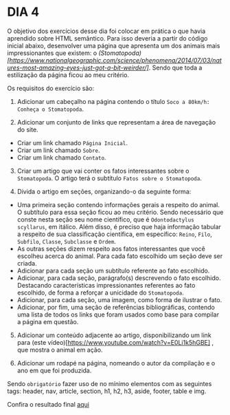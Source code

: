 # DIA 4

O objetivo dos exercícios desse dia foi colocar em prática o que havia aprendido sobre HTML semântico. Para isso deveria a partir do código inicial abaixo, desenvolver uma página que apresenta um dos animais mais impressionantes que existem: o _(Stomatopoda)[https://www.nationalgeographic.com/science/phenomena/2014/07/03/natures-most-amazing-eyes-just-got-a-bit-weirder/]_. Sendo que toda a estilização da página ficou ao meu critério.

Os requisitos do exercício são:

1. Adicionar um cabeçalho na página contendo o título `Soco a 80km/h: Conheça o Stomatopoda`.

2. Adicionar um conjunto de links que representam a área de navegação do site.
  * Criar um link chamado `Página Inicial`.
  * Criar um link chamado `Sobre`.
  * Criar um link chamado `Contato`.

3. Criar um artigo que vai conter os fatos interessantes sobre o `Stomatopoda`. O artigo terá o subtítulo `Fatos sobre o Stomatopoda`.

4. Divida o artigo em seções, organizando-o da seguinte forma:
  * Uma primeira seção contendo informações gerais a respeito do animal. O subtí­tulo para essa seção ficou ao meu critério. Sendo necessário que conste nesta seção seu nome científico, que é `Odontodactylus scyllarus`, em itálico. Além disso, é preciso que haja informação tabular a respeito de sua classificação científica, em específico: `Reino`, `Filo`, `Subfilo`, `Classe`, `Subclasse` e `Ordem`.
  * As outras seções dizem respeito aos fatos interessantes que você escolheu acerca do animal. Para cada fato escolhido um seção deve ser criada.
  * Adicionar para cada seção um subtítulo referente ao fato escolhido.
  * Adicionar, para cada seção, parágrafo(s) descrevendo o fato escolhido. Destacando características impressionantes referentes ao fato escolhido, de forma a reforçar a unicidade do `Stomatopoda`.
  * Adicionar, para cada seção, uma imagem, como forma de ilustrar o fato.
  * Adicionar, por fim, uma seção de referências bibliográficas, contendo uma lista de todos os links que foram usados como base para compilar a página em questão.

5. Adicionar um conteúdo adjacente ao artigo, disponibilizando um link para (este vídeo)[https://www.youtube.com/watch?v=E0Li1k5hGBE] , que mostra o animal em ação.

6. Adicionar um rodapé na página, nomeando o autor da compilação e o ano em que foi produzida.

Sendo `obrigatório` fazer uso de no mínimo elementos com as seguintes tags: header, nav, article, section, h1, h2, h3, aside, footer, table e img.

Confira o resultado final [aqui](https://fhomaia.github.io/Trybe-exercises/Front-end/bloco_3/dia_4/)